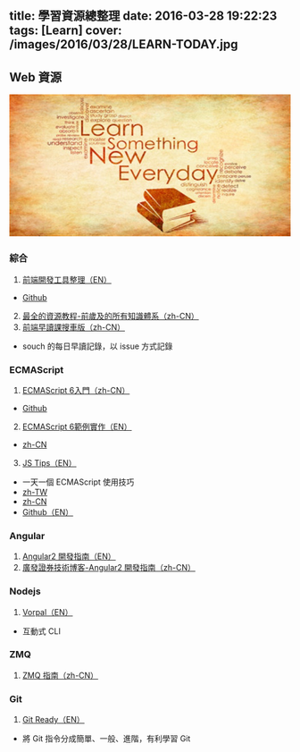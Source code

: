 title: 學習資源總整理
date: 2016-03-28 19:22:23
tags: [Learn]
cover: /images/2016/03/28/LEARN-TODAY.jpg
---

## Web 資源

![LEARN TODAY](/images/2016/03/28/LEARN-TODAY.jpg)

### 綜合

1. [前端開發工具整理（EN）](https://www.gitbook.com/book/frontendmasters/front-end-handbook/details)
 - [Github](https://github.com/codylindley/frontend-tools)
2. [最全的資源教程-前歲及的所有知識體系（zh-CN）](https://github.com/AutumnsWind/Front-end-tutorial)
3. [前端早讀課搜車版（zh-CN）](https://github.com/souche/F2E-Morning-Reading)
 - souch 的每日早讀記錄，以 issue 方式記錄

<!--more-->

### ECMAScript

1. [ECMAScript 6入門（zh-CN）](http://es6.ruanyifeng.com/)
 - [Github](https://github.com/ruanyf/es6tutorial)
2. [ECMAScript 6範例實作（EN）](https://github.com/DrkSephy/es6-cheatsheet)
 - [zh-CN](https://github.com/DrkSephy/es6-cheatsheet/blob/master/README_zhCn.md)
3. [JS Tips（EN）](http://www.jstips.co/)
 - 一天一個 ECMAScript 使用技巧
 - [zh-TW](http://www.jstips.co/zh_TW/)
 - [zh-CN](http://www.jstips.co/zh_CN/)
 - [Github（EN）](https://github.com/loverajoel/jstips)

### Angular

1. [Angular2 開發指南（EN）](https://github.com/mgechev/angular2-style-guide)
2. [廣發證券技術博客-Angular2 開發指南（zh-CN）](https://github.com/gf-rd/blog/issues/21)

### Nodejs

1. [Vorpal（EN）](https://github.com/dthree/vorpal)
 - 互動式 CLI

### ZMQ

1. [ZMQ 指南（zh-CN）](https://github.com/anjuke/zguide-cn)

### Git

1. [Git Ready（EN）](https://github.com/gitready/gitready)
 - 將 Git 指令分成簡單、一般、進階，有利學習 Git
